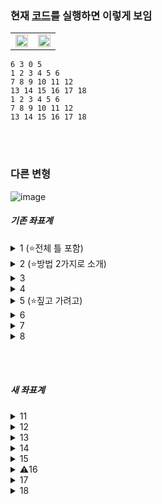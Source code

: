 ### 현재 [코드](https://github.com/Jinsun-Lee/Algorithm-template/blob/master/study/2_template/%EC%A2%8C%ED%91%9C%EA%B3%84.cpp)를 실행하면 이렇게 보임

<table>
  <tr>
    <td><img src="https://github.com/user-attachments/assets/bcc0b51d-926d-4ba4-a6fc-a9c115d3f110" width="100%"></td>
    <td><img src="https://github.com/user-attachments/assets/e8412bc5-d525-4828-b01a-a4faf247f8fe" width="100%"></td>
  </tr>
</table>

```
6 3 0 5
1 2 3 4 5 6
7 8 9 10 11 12
13 14 15 16 17 18
1 2 3 4 5 6
7 8 9 10 11 12
13 14 15 16 17 18
```

<br><br>

### 다른 변형
![image](https://github.com/user-attachments/assets/e0b07675-6747-4d7c-ad59-7fce72fc5f17)

##### 기존 좌표계

<details><summary>1 (⭐전체 틀 포함)</summary>

<br>

```cpp
for (int i = 0; i < H; ++i) {
    for (int j = 0; j < W; ++j) {
        cin >> ori[i][j];
    }
}
```

<br>

```cpp
#include <iostream>
#include <vector>
#include <iomanip>
using namespace std;

void print(int r, int c, const vector<vector<int>>& map) {
    for (int i = 0; i < r; ++i) {
        for (int j = 0; j < c; ++j) {
            cout << setw(2) << map[i][j] << ' ';
        }
        cout << "\n";
    }
    cout << "\n";
}

int main() {
    ios::sync_with_stdio(0); cin.tie(0);
    freopen_s(new FILE*, "input.txt", "r", stdin);

    int W, H, p, q; 
    cin >> W >> H >> p >> q;

    vector<vector<int>> ori(H, vector<int>(W));   // 기존
    vector<vector<int>> trans(W, vector<int>(H)); // 새

    for (int i = 0; i < H; ++i) {
        for (int j = 0; j < W; ++j) {
            cin >> ori[i][j];
        }
    }

    print(H, W, ori);
    print(W, H, trans);
  
    return 0;
}
```
</details>

<details><summary>2 (⭐방법 2가지로 소개)</summary>

<br>

<p align="left">
  <img src="https://github.com/user-attachments/assets/7f8c079b-8b1d-49be-9400-ec42542a9922" width="200" height="120">
</p>

```cpp
for (int i = 0; i < H; ++i) {
    for (int j = 0; j < W; ++j) {
        cin >> ori[H-i-1][j];
    }
}
```
```cpp
for (int i = H - 1; i >= 0; --i) {
    for (int j = 0; j < W; ++j) {
        cin >> ori[i][j];
    }
}
```
</details>

<details><summary>3</summary>

<br>

```
6  5  4  3  2  1
12 11 10 9  8  7
18 17 16 15 14 13
```
```cpp
for (int i = 0; i < H; ++i) {
    for (int j = 0; j < W; ++j) {
        cin >> ori[i][W-j-1];
    }
}
```
</details>

<details><summary>4</summary>

<br>

```
18 17 16 15 14 13
12 11 10  9  8  7
 6  5  4  3  2  1
```
```cpp
for (int i = 0; i < H; ++i) {
    for (int j = 0; j < W; ++j) {
        cin >> ori[H-i-1][W-j-1];
    }
}
```
</details>

<details><summary>5 (⭐짚고 가려고)</summary>

<br>

```
1 4 7 10 13 16
2 5 8 11 14 17
3 6 9 12 15 18
```
WH, ji로 수정
```cpp
for (int i = 0; i < W; ++i) {
    for (int j = 0; j < H; ++j) {
        cin >> ori[j][i];
    }
}
```
</details>

<details><summary>6</summary>

<br>

```
3 6 9 12 15 18
2 5 8 11 14 17
1 4 7 10 13 16
```
```cpp
for (int i = 0; i < W; ++i) {
    for (int j = 0; j < H; ++j) {
        cin >> ori[H-j-1][i];
    }
}
```
</details>

<details><summary>7</summary>

<br>

```
16 13 10 7 4 1
17 14 11 8 5 2
18 15 12 9 6 3
```
```cpp
for (int i = 0; i < W; ++i) {
    for (int j = 0; j < H; ++j) {
        cin >> ori[j][W-i-1];
    }
}
```
</details>

<details><summary>8</summary>

<br>

```
18 15 12 9 6 3
17 14 11 8 5 2
16 13 10 7 4 1
```
```cpp
for (int i = 0; i < W; ++i) {
    for (int j = 0; j < H; ++j) {
        cin >> ori[H-j-1][W-i-1];
    }
}
```
</details>

<br><br>

##### 새 좌표계

<details><summary>11</summary>

<br>

<p align="left">
  <img src="https://github.com/user-attachments/assets/3d2816c6-b9ec-4817-9267-646ddd74b846" width="120" height="200">
</p>

```cpp
for (int i = 0; i < W; ++i) {
    for (int j = 0; j < H; ++j) {
        cin >> trans[i][j];
    }
}
```
</details>

<details><summary>12</summary>

<br>

```
16 17 18
13 14 15
10 11 12
 7  8  9
 4  5  6
 1  2  3
```
```cpp
for (int i = 0; i < W; ++i) {
    for (int j = 0; j < H; ++j) {
        cin >> trans[W-i-1][j];
    }
}
```
</details>

<details><summary>13</summary>

<br>

```
 3  2  1
 6  5  4
 9  8  7
12 11 10
15 14 13
18 17 16
```
```cpp
for (int i = 0; i < W; ++i) {
    for (int j = 0; j < H; ++j) {
        cin >> trans[i][H-j-1];
    }
}
```
</details>

<details><summary>14</summary>

<br>

```
18 17 16
15 14 13
12 11 10
 9  8  7
 6  5  4
 3  2  1
```
```cpp
for (int i = 0; i < W; ++i) {
    for (int j = 0; j < H; ++j) {
        cin >> trans[W-i-1][H-j-1];
    }
}
```
</details>

<details><summary>15</summary>

<br>

```
 1  7 13
 2  8 14
 3  9 15
 4 10 16
 5 11 17
 6 12 18
```
```cpp
for (int i = 0; i < H; ++i) {
    for (int j = 0; j < W; ++j) {
        cin >> trans[j][i];
    }
}
```
</details>

<details><summary>⚠️16</summary>

<br>

```
 6 12 18
 5 11 17
 4 10 16
 3  9 15
 2  8 14
 1  7 13
```
```cpp
for (int i = 0; i < H; ++i) {
    for (int j = 0; j < W; ++j) {
        cin >> trans[W-j-1][i];
    }
}
```
</details>

<details><summary>17</summary>

<br>

```
13  7 1
14  8 2
15  9 3
16 10 4
17 11 5
18 12 6
```
```cpp
for (int i = 0; i < H; ++i) {
    for (int j = 0; j < W; ++j) {
        cin >> trans[j][H-i-1];
    }
}
```
</details>

<details><summary>18</summary>

<br>

```
18 12 6
17 11 5
16 10 4
15  9 3
14  8 2
13  7 1
```
```cpp
for (int i = 0; i < H; ++i) {
    for (int j = 0; j < W; ++j) {
        cin >> trans[W-j-1][H-i-1];
    }
}
```
</details>
